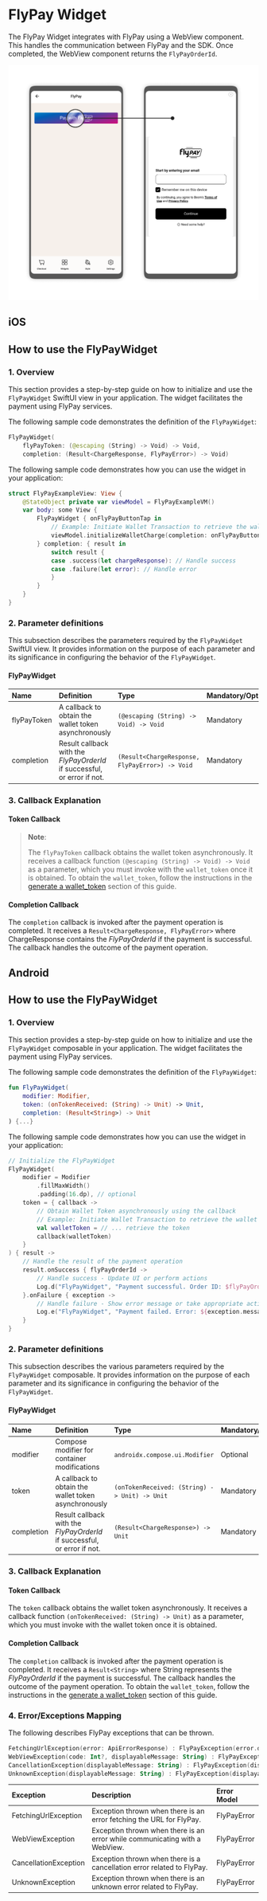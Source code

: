 # FlyPay Widget

The FlyPay Widget integrates with FlyPay using a WebView component. This handles the communication between FlyPay and the SDK. Once completed, the WebView component returns the `FlyPayOrderId`.

![FlyPay View](/img/FlyPay.png)

## iOS

## How to use the FlyPayWidget

### 1. Overview

This section provides a step-by-step guide on how to initialize and use the `FlyPayWidget` SwiftUI view in your application. The widget facilitates the payment using FlyPay services.

The following sample code demonstrates the definition of the `FlyPayWidget`:

```Swift
FlyPayWidget(
    flyPayToken: (@escaping (String) -> Void) -> Void,
    completion: (Result<ChargeResponse, FlyPayError>) -> Void)
```

The following sample code demonstrates how you can use the widget in your application:

```Swift
struct FlyPayExampleView: View {
    @StateObject private var viewModel = FlyPayExampleVM()
    var body: some View {
        FlyPayWidget { onFlyPayButtonTap in
            // Example: Initiate Wallet Transaction to retrieve the wallet token
            viewModel.initializeWalletCharge(completion: onFlyPayButtonTap)
        } completion: { result in
            switch result {
            case .success(let chargeResponse): // Handle success
            case .failure(let error): // Handle error
            }
        }
    }
}
```

### 2. Parameter definitions

This subsection describes the parameters required by the `FlyPayWidget` SwiftUI view. It provides information on the purpose of each parameter and its significance in configuring the behavior of the `FlyPayWidget`.

#### FlyPayWidget

| Name                  | Definition                                                                        | Type                                              | Mandatory/Optional |
| :-------------------- | :-------------------------------------------------------------------------------- | :------------------------------------------------ | :----------------- |
| flyPayToken           |  A callback to obtain the wallet token asynchronously                             | `(@escaping (String) -> Void) -> Void`            | Mandatory          |
| completion            |  Result callback with the *FlyPayOrderId* if successful, or error if not.         | `(Result<ChargeResponse, FlyPayError>) -> Void`   | Mandatory          |

### 3. Callback Explanation

#### Token Callback

> **Note**:
>
> The `flyPayToken` callback obtains the wallet token asynchronously. It receives a callback function `(@escaping (String) -> Void) -> Void` as a parameter, which you must invoke with the `wallet_token` once it is obtained. To obtain the `wallet_token`, follow the instructions in the [generate a wallet_token](/digital-wallet-widgets/wallettoken.md) section of this guide.  

#### Completion Callback

The `completion` callback is invoked after the payment operation is completed. It receives a `Result<ChargeResponse, FlyPayError>` where ChargeResponse contains the *FlyPayOrderId* if the payment is successful. The callback handles the outcome of the payment operation.

## Android

## How to use the FlyPayWidget

### 1. Overview

This section provides a step-by-step guide on how to initialize and use the `FlyPayWidget` composable in your application. The widget facilitates the payment using FlyPay services.

The following sample code demonstrates the definition of the `FlyPayWidget`:

```Kotlin
fun FlyPayWidget(
    modifier: Modifier,
    token: (onTokenReceived: (String) -> Unit) -> Unit,
    completion: (Result<String>) -> Unit
) {...}
```

The following sample code demonstrates how you can use the widget in your application:

```Kotlin
// Initialize the FlyPayWidget
FlyPayWidget(
    modifier = Modifier
        .fillMaxWidth()
        .padding(16.dp), // optional
    token = { callback ->
        // Obtain Wallet Token asynchronously using the callback
        // Example: Initiate Wallet Transaction to retrieve the wallet token
        val walletToken = // ... retrieve the token
        callback(walletToken)
    }
) { result ->
    // Handle the result of the payment operation
    result.onSuccess { flyPayOrderId ->
        // Handle success - Update UI or perform actions
        Log.d("FlyPayWidget", "Payment successful. Order ID: $flyPayOrderId")
    }.onFailure { exception ->
        // Handle failure - Show error message or take appropriate action
        Log.e("FlyPayWidget", "Payment failed. Error: ${exception.message}")
    }
}
```

### 2. Parameter definitions

This subsection describes the various parameters required by the `FlyPayWidget` composable. It provides information on the purpose of each parameter and its significance in configuring the behavior of the `FlyPayWidget`.

#### FlyPayWidget

| Name                  | Definition                                                                        | Type                                              | Mandatory/Optional |
| :-------------------- | :-------------------------------------------------------------------------------- | :------------------------------------------------ | :----------------- |
| modifier              |  Compose modifier for container modifications                                     | `androidx.compose.ui.Modifier`                    | Optional           |
| token                 |  A callback to obtain the wallet token asynchronously                             | `(onTokenReceived: (String) -> Unit) -> Unit`     | Mandatory          |
| completion            |  Result callback with the *FlyPayOrderId* if successful, or error if not.       | `(Result<ChargeResponse>) -> Unit`                | Mandatory          |

### 3. Callback Explanation

#### Token Callback

The `token` callback obtains the wallet token asynchronously. It receives a callback function `(onTokenReceived: (String) -> Unit)` as a parameter, which you must invoke with the wallet token once it is obtained. 

#### Completion Callback

The `completion` callback is invoked after the payment operation is completed. It receives a `Result<String>` where String represents the *FlyPayOrderId* if the payment is successful. The callback handles the outcome of the payment operation. To obtain the `wallet_token`, follow the instructions in the [generate a wallet_token](/digital-wallet-widgets/wallettoken.md) section of this guide.  

### 4. Error/Exceptions Mapping

The following describes FlyPay exceptions that can be thrown. 

```Kotlin
FetchingUrlException(error: ApiErrorResponse) : FlyPayException(error.displayableMessage)
WebViewException(code: Int?, displayableMessage: String) : FlyPayException(displayableMessage)
CancellationException(displayableMessage: String) : FlyPayException(displayableMessage)
UnknownException(displayableMessage: String) : FlyPayException(displayableMessage)
```

| Exception                 | Description                                                                                   | Error Model       |
| :------------------------ | :-------------------------------------------------------------------------------------------- | :---------------- |
| FetchingUrlException      |  Exception thrown when there is an error fetching the URL for FlyPay.                         |  FlyPayError      |
| WebViewException          |  Exception thrown when there is an error while communicating with a WebView.                  |  FlyPayError      |
| CancellationException     |  Exception thrown when there is a cancellation error related to FlyPay.                       |  FlyPayError      |
| UnknownException          |  Exception thrown when there is an unknown error related to FlyPay.                           |  FlyPayError      |



